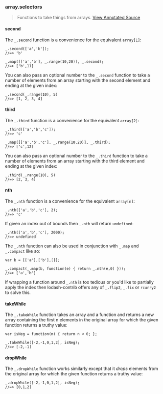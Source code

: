 ### array.selectors

> Functions to take things from arrays. <a href="docs/lodash.array.selectors.js.html" class="btn btn-primary btn-xs">View Annotated Source</a>

#### second

The `_.second` function is a convenience for the equivalent `array[1]`:

    _.second(['a','b']);
    //=> 'b'

    _.map([['a','b'], _.range(10,20)], _.second);
    //=> ['b',11]

You can also pass an optional number to the `_.second` function to take a number of elements from an array starting with the second element and ending at the given index:

    _.second(_.range(10), 5)
	//=> [1, 2, 3, 4]

#### third

The `_.third` function is a convenience for the equivalent `array[2]`:

    _.third(['a','b','c']);
    //=> 'c'

    _.map([['a','b','c'], _.range(10,20)], _.third);
    //=> ['c',12]

You can also pass an optional number to the `_.third` function to take a number of elements from an array starting with the third element and ending at the given index:

    _.third(_.range(10), 5)
	//=> [2, 3, 4]

#### nth

The `_.nth` function is a convenience for the equivalent `array[n]`:

    _.nth(['a','b','c'], 2);
    //=> 'c'

If given an index out of bounds then `_.nth` will return `undefined`:

    _.nth(['a','b','c'], 2000);
    //=> undefined

The `_.nth` function can also be used in conjunction with `_.map` and `_.compact` like so:

    var b = [['a'],['b'],[]];

    _.compact(_.map(b, function(e) { return _.nth(e,0) }));
    //=> ['a','b']

If wrapping a function around `_.nth` is too tedious or you'd like to partially apply the index then lodash-contrib offers any of `_.flip2`, `_.fix` or `rcurry2` to solve this.

#### takeWhile

The `_.takeWhile` function takes an array and a function and returns a new array containing the first n elements in the original array for which the given function returns a truthy value:

    var isNeg = function(n) { return n < 0; };

	_.takeWhile([-2,-1,0,1,2], isNeg);
	//=> [-2,-1]

#### dropWhile

The `_.dropWhile` function works similarly except that it *drops* elements from the original array for which the given function returns a truthy value:

    _.dropWhile([-2,-1,0,1,2], isNeg);
	//=> [0,1,2]
